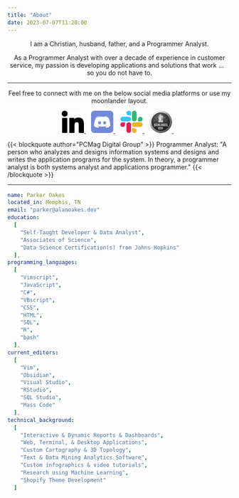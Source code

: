 ```yaml
---
title: "About"
date: 2023-07-07T11:20:00
---
```


<div align="center">
  <p>
    I am a Christian, husband, father, and a Programmer Analyst.
  </p>
  <p>
    As a Programmer Analyst with over a decade of experience in
    customer service, my passion is developing applications and
    solutions that work ... &nbsp;&nbsp; so you do not have to.
  </p>
  <hr />
  <p>
    Feel free to connect with me on the below social media platforms or use my moonlander layout.
  </p>
  <p>
    <a href="https://www.linkedin.com/in/parker-oakes?trk=public_post_feed-actor-name">
      <img src="linkedin.svg" width="50" />
    </a>
    &nbsp;&nbsp;
    <a href="https://discordapp.com/users/.poakes">
      <img src="discord.svg" width="50" />
    </a>
    &nbsp;&nbsp;
    <a href="about:blank">
      <img src="slack.svg" width="50" />
    </a>
    &nbsp;&nbsp;
    <a href="https://configure.zsa.io/moonlander/layouts/PD3Xm/latest/0">
      <img src="moonlander.png" width="50" />
    </a>
    &nbsp;&nbsp;

  </p>
</div>

{{< blockquote author="PCMag Digital Group" >}}
Programmer Analyst: "A person who analyzes and designs information systems and designs and writes the application programs for the system. In theory, a programmer analyst is both systems analyst and applications programmer."
{{< /blockquote >}}

---

```yaml
name: Parker Oakes
located_in: Memphis, TN
email: "parker@alanoakes.dev"
education: 
  [
    "Self-Taught Developer & Data Analyst",
    "Associates of Science",
    "Data Science Certification(s) from Johns Hopkins"
  ],
programming_languages:
  [
    "Vimscript",
    "JavaScript",
    "C#",
    "VBscript",
    "CSS",
    "HTML",
    "SQL",
    "R",
    "bash"
  ],
current_editors:
  [
    "Vim",
    "Obsidian",
    "Visual Studio",
    "RStudio",
    "SQL Studio",
    "Mass Code"
  ],
technical_background:
  [
    "Interactive & Dynamic Reports & Dashboards",
    "Web, Terminal, & Desktop Applications",
    "Custom Cartography & 3D Topology",
    "Text & Data Mining Analytics Software",
    "Custom infographics & video tutorials",
    "Research using Machine Learning",
    "Shopify Theme Development"
  ]
```
